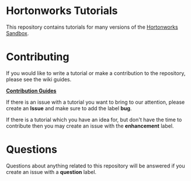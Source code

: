 # Hortonworks Tutorials

This repository contains tutorials for many versions of the [Hortonworks Sandbox](http://hortonworks.com/products/hortonworks-sandbox/).

# Contributing 

If you would like to write a tutorial or make a contribution to the repository, please see the wiki guides. 

[**Contribution Guides**](https://github.com/hortonworks/tutorials/wiki)

If there is an issue with a tutorial you want to bring to our attention, please create an **Issue** and make sure to add the label **bug**.

If there is a tutorial which you have an idea for, but don't have the time to contribute then you may create an issue with the **enhancement** label.

# Questions

Questions about anything related to this repository will be answered if you create an issue with a **question** label.
